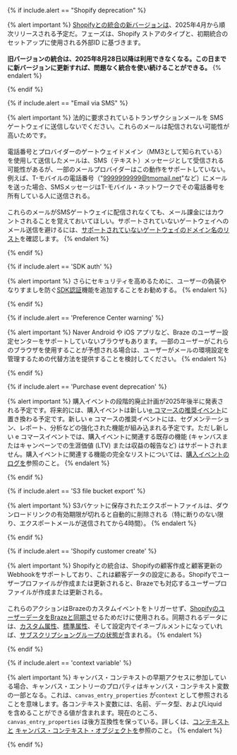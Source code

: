 {% if include.alert == "Shopify deprecation" %}

{% alert important %}
[Shopifyとの統合の新バージョンは]({{site.baseurl}}/partners/shopify/#new-shopify-integration)、2025年4月から順次リリースされる予定だ。フェーズは、Shopify ストアのタイプと、初期統合のセットアップに使用される外部ID に基づきます。<br><br>**旧バージョンの統合は、2025年8月28日以降は利用できなくなる。この日までに新バージョンに更新すれば、問題なく統合を使い続けることができる。**
{% endalert %}

{% endif %}

{% if include.alert == "Email via SMS" %}

{% alert important %}
法的に要求されているトランザクションメールを SMS ゲートウェイに送信しないでください。これらのメールは配信されない可能性が高いためです。
<br><br>
電話番号とプロバイダーのゲートウェイドメイン（MM3として知られている）を使用して送信したメールは、SMS（テキスト）メッセージとして受信される可能性があるが、一部のメールプロバイダーはこの動作をサポートしていない。例えば、T-モバイルの電話番号（"9999999999@tmomail.net"など）にメールを送った場合、SMSメッセージはT-モバイル・ネットワークでその電話番号を所有している人に送信される。
<br><br>
これらのメールがSMSゲートウェイに配信されなくても、メール課金にはカウントされることを覚えておいてほしい。サポートされていないゲートウェイへのメール送信を避けるには、[サポートされていないゲートウェイのドメイン名のリスト](https://www.fcc.gov/consumer-governmental-affairs/about-bureau/consumer-policy-division/can-spam/domain-name-downloads)を確認します。
{% endalert %}

{% endif %}

{% if include.alert == 'SDK auth' %}

{% alert important %}
さらにセキュリティを高めるために、ユーザーの偽装やなりすましを防ぐ[SDK認証]({{site.baseurl}}/developer_guide/authentication/)機能を追加することをお勧めする。
{% endalert %}

{% endif %}

{% if include.alert == 'Preference Center warning' %}

{% alert important %}
Naver Android や iOS アプリなど、Braze のユーザー設定センターをサポートしていないブラウザもあります。一部のユーザーがこれらのブラウザを使用することが予想される場合は、ユーザーがメールの環境設定を管理するための代替方法を提供することを検討してください。
{% endalert %}

{% endif %}

{% if include.alert == 'Purchase event deprecation' %}

{% alert important %}
購入イベントの段階的廃止計画が2025年後半に発表される予定です。将来的には、購入イベントは新しい[e コマースの推奨イベント]({{site.baseurl}}/user_guide/data/activation/custom_data/recommended_events/ecommerce_events/)に置き換わる予定です。新しい e コマースの推奨イベントには、セグメンテーション、レポート、分析などの強化された機能が組み込まれる予定です。ただし新しい e コマースイベントでは、購入イベントに関連する既存の機能 (キャンバスまたはキャンペーンでの生涯価値 (LTV) または収益の報告など) はサポートされません。購入イベントに関連する機能の完全なリストについては、[購入イベントのログを]({{site.baseurl}}/user_guide/data/activation/custom_data/purchase_events/#logging-purchase-events)参照のこと。
{% endalert %}

{% endif %}

{% if include.alert == 'S3 file bucket export' %}

{% alert important %}
S3バケットに保存されたエクスポートファイルは、ダウンロードリンクの有効期限が切れると自動的に削除される（特に断りのない限り、エクスポートメールが送信されてから4時間）。
{% endalert %} 

{% endif %}

{% if include.alert == 'Shopify customer create' %}

{% alert important %}
Shopifyとの統合は、Shopifyの顧客作成と顧客更新のWebhookをサポートしており、これは顧客データの設定にある。Shopifyでユーザープロファイルが作成または更新されると、Brazeでも対応するユーザープロファイルが作成または更新される。<br><br>これらのアクションはBrazeのカスタムイベントをトリガーせず、[ShopifyのユーザーデータをBrazeと同期さ]({{site.baseurl}}/partners/ecommerce/shopify/shopify_overview/#how-the-integration-works)せるためだけに使用される。同期されるデータには、[カスタム属性]({{site.baseurl}}/partners/ecommerce/shopify/shopify_data_features/#supported-shopify-custom-attributes)、[標準属性]({{site.baseurl}}/partners/ecommerce/shopify/shopify_data_features/#supported-shopify-standard-attributes)、そして設定内でイネーブルメントになっていれば、[サブスクリプショングループの状態が]({{site.baseurl}}/partners/ecommerce/shopify/shopify_overview#syncing-shopify-email-and-sms-marketing-opt-ins)含まれる。
{% endalert %}

{% endif %}

{% if include.alert == 'context variable' %}

{% alert important %}
キャンバス・コンテキストの早期アクセスに参加している場合、キャンバス・エントリーのプロパティはキャンバス・コンテキスト変数の一部となる。これは、`canvas_entry_properties` が`context` として参照されることを意味します。各コンテキスト変数には、名前、データ型、およびLiquid を含めることができる値が含まれます。現在のところ、`canvas_entry_properties` は後方互換性を保っている。詳しくは、[コンテキストと]({{site.baseurl}}/user_guide/engagement_tools/canvas/canvas_components/context/#how-it-works) [キャンバス・コンテキスト・オブジェクトを]({{site.baseurl}}/api/objects_filters/context_object)参照のこと。
{% endalert %}

{% endif %}